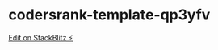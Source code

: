 # codersrank-template-qp3yfv

[Edit on StackBlitz ⚡️](https://stackblitz.com/edit/codersrank-template-qp3yfv)